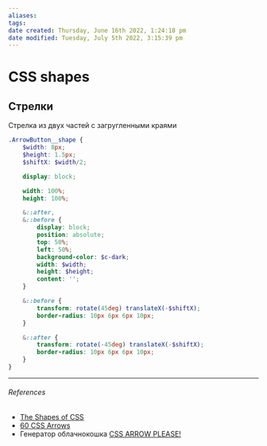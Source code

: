 ```yaml
---
aliases: 
tags: 
date created: Thursday, June 16th 2022, 1:24:18 pm
date modified: Tuesday, July 5th 2022, 3:15:39 pm
---
```


# CSS shapes

## Стрелки

Стрелка из двух частей с загругленными краями

```scss
.ArrowButton__shape {
	$width: 8px;
	$height: 1.5px;
	$shiftX: $width/2;

	display: block;

	width: 100%;
	height: 100%;

	&::after,
	&::before {
		display: block;
		position: absolute;
		top: 50%;
		left: 50%;
		background-color: $c-dark;
		width: $width;
		height: $height;
		content: '';
	}

	&::before {
		transform: rotate(45deg) translateX(-$shiftX);
		border-radius: 10px 6px 6px 10px;
	}

	&::after {
		transform: rotate(-45deg) translateX(-$shiftX);
		border-radius: 10px 6px 6px 10px;
	}
}
```

---

###### References

- [The Shapes of CSS](https://css-tricks.com/the-shapes-of-css/)
- [60 CSS Arrows](https://freefrontend.com/css-arrows/#simple-arrows)
- Генератор облачнокошка [CSS ARROW PLEASE!](https://cssarrowplease.com/)
